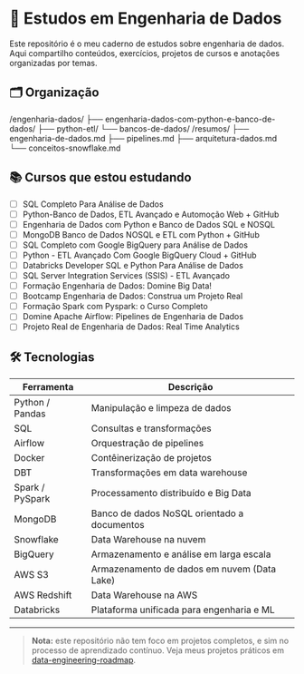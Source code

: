 # 🧠 Estudos em Engenharia de Dados

Este repositório é o meu caderno de estudos sobre engenharia de dados. Aqui compartilho conteúdos, exercícios, projetos de cursos e anotações organizadas por temas.

## 🗂️ Organização

/engenharia-dados/
├── engenharia-dados-com-python-e-banco-de-dados/
├── python-etl/
└── bancos-de-dados/
/resumos/
├── engenharia-de-dados.md
├── pipelines.md
├── arquitetura-dados.md
└── conceitos-snowflake.md

## 📚 Cursos que estou estudando

- [ ] SQL Completo Para Análise de Dados
- [ ] Python-Banco de Dados, ETL Avançado e Automoção Web + GitHub
- [ ] Engenharia de Dados com Python e Banco de Dados SQL e NOSQL
- [ ] MongoDB Banco de Dados NOSQL e ETL com Python + GitHub
- [ ] SQL Completo com Google BigQuery para Análise de Dados
- [ ] Python - ETL Avançado Com Google BigQuery Cloud + GitHub
- [ ] Databricks Developer SQL e Python Para Análise de Dados
- [ ] SQL Server Integration Services (SSIS) - ETL Avançado
- [ ] Formação Engenharia de Dados: Domine Big Data!
- [ ] Bootcamp Engenharia de Dados: Construa um Projeto Real
- [ ] Formação Spark com Pyspark: o Curso Completo
- [ ] Domine Apache Airflow: Pipelines de Engenharia de Dados
- [ ] Projeto Real de Engenharia de Dados: Real Time Analytics

## 🛠️ Tecnologias

| Ferramenta         | Descrição                                  |
|--------------------|--------------------------------------------|
| Python / Pandas    | Manipulação e limpeza de dados             |
| SQL                | Consultas e transformações                 |
| Airflow            | Orquestração de pipelines                  |
| Docker             | Contêinerização de projetos                |
| DBT                | Transformações em data warehouse           |
| Spark / PySpark    | Processamento distribuído e Big Data       |
| MongoDB            | Banco de dados NoSQL orientado a documentos|
| Snowflake          | Data Warehouse na nuvem                    |
| BigQuery           | Armazenamento e análise em larga escala    |
| AWS S3             | Armazenamento de dados em nuvem (Data Lake)|
| AWS Redshift       | Data Warehouse na AWS                      |
| Databricks         | Plataforma unificada para engenharia e ML  |

---

> **Nota:** este repositório não tem foco em projetos completos, e sim no processo de aprendizado contínuo. Veja meus projetos práticos em [data-engineering-roadmap](https://github.com/seuusuario/data-engineering-roadmap).